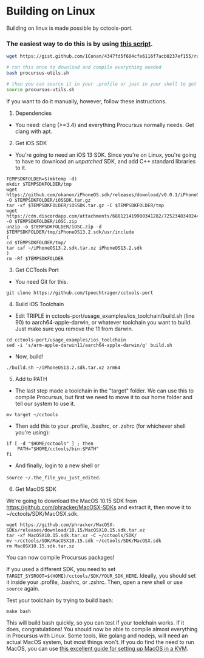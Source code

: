 # Building on Linux
Building on linux is made possible by cctools-port.

### The easiest way to do this is by using [this script](https://gist.github.com/1Conan/4347fd5f604cfe6116f7acb0237ef155).

```bash
wget https://gist.github.com/1Conan/4347fd5f604cfe6116f7acb0237ef155/raw/1def5bf44275ffd6424721f1ce7a535db71a3016/procursus-utils.sh

# run this once to download and compile everything needed
bash procursus-utils.sh

# then you can source it in your .profile or just in your shell to get started
source procursus-utils.sh
```


If you want to do it manually, however, follow these instructions.

1. Dependencies
- You need: clang (>=3.4) and everything Procursus normally needs. Get clang with apt.

2. Get iOS SDK
- You're going to need an iOS 13 SDK. Since you're on Linux, you're going to have to download an _unpatched_ SDK, and add C++ standard libraries to it.
```
TEMPSDKFOLDER=$(mktemp -d)
mkdir $TEMPSDKFOLDER/tmp
wget https://github.com/okanon/iPhoneOS.sdk/releases/download/v0.0.1/iPhoneOS13.2.sdk.tar.gz -O $TEMPSDKFOLDER/iOSSDK.tar.gz
tar -xf $TEMPSDKFOLDER/iOSSDK.tar.gz -C $TEMPSDKFOLDER/tmp
wget https://cdn.discordapp.com/attachments/688121419980341282/725234834024431686/c.zip -O $TEMPSDKFOLDER/iOSC.zip
unzip -o $TEMPSDKFOLDER/iOSC.zip -d $TEMPSDKFOLDER/tmp/iPhoneOS13.2.sdk/usr/include
(
cd $TEMPSDKFOLDER/tmp/
tar caf ~/iPhoneOS13.2.sdk.tar.xz iPhoneOS13.2.sdk
)
rm -Rf $TEMPSDKFOLDER
```

3. Get CCTools Port
- You need Git for this. 

```git clone https://github.com/tpoechtrager/cctools-port```

4. Build iOS Toolchain
- Edit TRIPLE in cctools-port/usage_examples/ios_toolchain/build.sh (line 90) to aarch64-apple-darwin, or whatever toolchain you want to build. Just make sure you remove the 11 from darwin.
```
cd cctools-port/usage_examples/ios_toolchain
sed -i 's/arm-apple-darwin11/aarch64-apple-darwin/g' build.sh
```
- Now, build!

```./build.sh ~/iPhoneOS13.2.sdk.tar.xz arm64```

5. Add to PATH
- The last step made a toolchain in the "target" folder. We can use this to compile Procursus, but first we need to move it to our home folder and tell our system to use it.

```mv target ~/cctools```
- Then add this to your .profile, .bashrc, or .zshrc (for whichever shell you're using):
```
if [ -d "$HOME/cctools" ] ; then
    PATH="$HOME/cctools/bin:$PATH"
fi
```
- And finally, login to a new shell or

```source ~/.the_file_you_just_edited```. 


6. Get MacOS SDK

We're going to download the MacOS 10.15 SDK from https://github.com/phracker/MacOSX-SDKs and extract it, then move it to ~/cctools/SDK/MacOSX.sdk.
```
wget https://github.com/phracker/MacOSX-SDKs/releases/download/10.15/MacOSX10.15.sdk.tar.xz
tar -xf MacOSX10.15.sdk.tar.xz -C ~/cctools/SDK/
mv ~/cctools/SDK/MacOSX10.15.sdk ~/cctools/SDK/MacOSX.sdk
rm MacOSX10.15.sdk.tar.xz
```

You can now compile Procursus packages!

If you used a different SDK, you need to set `TARGET_SYSROOT=$(HOME)/cctools/SDK/YOUR_SDK_HERE`.
Ideally, you should set it inside your .profile, .bashrc, or .zshrc. Then, open a new shell or use ```source``` again.

Test your toolchain by trying to build bash: 

```make bash```

This will build bash quickly, so you can test if your toolchain works. If it does, congratulations! 
You should now be able to compile almost everything in Procursus with Linux. 
Some tools, like golang and nodejs, will need an actual MacOS system, but most things won't. If you do find the need to run MacOS, you can use [this excellent guide for setting up MacOS in a KVM](https://github.com/foxlet/macOS-Simple-KVM).
